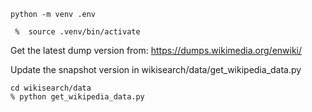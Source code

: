`python -m venv .env`

` %  source .venv/bin/activate`


Get the latest dump version from:
https://dumps.wikimedia.org/enwiki/

Update the snapshot version in wikisearch/data/get_wikipedia_data.py

```
cd wikisearch/data
% python get_wikipedia_data.py
```